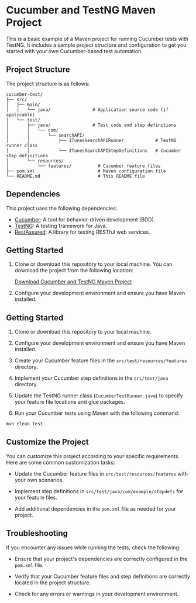 
# Cucumber and TestNG Maven Project

This is a basic example of a Maven project for running Cucumber tests with TestNG. It includes a sample project structure and configuration to get you started with your own Cucumber-based test automation.

## Project Structure

The project structure is as follows:

```
cucumber-test/
├── src/
│   ├── main/
│   │   └── java/                # Application source code (if applicable)
│   └── test/
│       ├── java/                # Test code and step definitions
│       │   └── com/
│       │       └── searchAPI/
│       │           ├── ITunesSearchAPIRunner            # TestNG runner class
│       │           └── ITunesSearchAPIStepDefinitions   # Cucumber step definitions
│       └── resources/
│           └── features/          # Cucumber feature files
├── pom.xml                        # Maven configuration file
└── README.md                      # This README file
```

## Dependencies

This project uses the following dependencies:

- [Cucumber](https://cucumber.io/): A tool for behavior-driven development (BDD).
- [TestNG](https://testng.org/): A testing framework for Java.
- [RestAssured](https://rest-assured.io/): A library for testing RESTful web services.


## Getting Started

1. Clone or download this repository to your local machine. You can download the project from the following location:

   [Download Cucumber and TestNG Maven Project](https://github.com/Dasi-Rakesh/cucumber-test-api)

2. Configure your development environment and ensure you have Maven installed.


## Getting Started

1. Clone or download this repository to your local machine.

2. Configure your development environment and ensure you have Maven installed.

3. Create your Cucumber feature files in the `src/test/resources/features` directory.

4. Implement your Cucumber step definitions in the `src/test/java` directory.

5. Update the TestNG runner class (`CucumberTestRunner.java`) to specify your feature file locations and glue packages.

6. Run your Cucumber tests using Maven with the following command:

```bash
mvn clean test
```

## Customize the Project

You can customize this project according to your specific requirements. Here are some common customization tasks:

- Update the Cucumber feature files in `src/test/resources/features` with your own scenarios.

- Implement step definitions in `src/test/java/com/example/stepdefs` for your feature files.

- Add additional dependencies in the `pom.xml` file as needed for your project.

## Troubleshooting

If you encounter any issues while running the tests, check the following:

- Ensure that your project's dependencies are correctly configured in the `pom.xml` file.

- Verify that your Cucumber feature files and step definitions are correctly located in the project structure.

- Check for any errors or warnings in your development environment.

